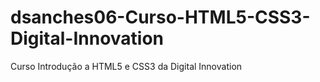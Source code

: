 # dsanches06-Curso-HTML5-CSS3-Digital-Innovation
Curso Introdução a HTML5 e CSS3 da Digital Innovation
